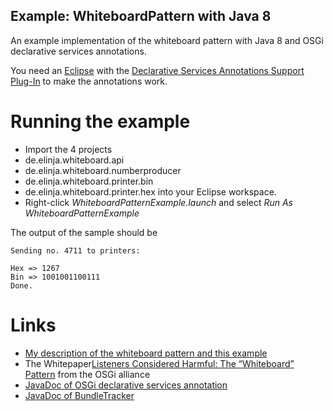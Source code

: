 Example: WhiteboardPattern with Java 8
-------------------------------------------------------------------------------

An example implementation of the whiteboard pattern with Java 8 and OSGi declarative services annotations.

You need an [Eclipse](http://www.eclipse.org) with the [Declarative Services Annotations Support Plug-In](http://marketplace.eclipse.org/content/declarative-services-annotations-support) to make the annotations work.

# Running the example

* Import the 4 projects 
 * de.elinja.whiteboard.api
 * de.elinja.whiteboard.numberproducer
 * de.elinja.whiteboard.printer.bin
 * de.elinja.whiteboard.printer.hex
 into your Eclipse workspace.
* Right-click *WhiteboardPatternExample.launch* and select *Run As WhiteboardPatternExample*

The output of the sample should be

    Sending no. 4711 to printers:
    
    Hex => 1267
    Bin => 1001001100111
    Done.

# Links

* [My description of the whiteboard pattern and this example](
http://joemat.blogspot.com/2015/04/the-whiteboard-pattern-in-java-8-world.html)
* The Whitepaper[Listeners Considered Harmful: The “Whiteboard” Pattern](http://www.osgi.org/wiki/uploads/Links/whiteboard.pdf) from the OSGi alliance
* [JavaDoc of OSGi declarative services annotation](https://osgi.org/javadoc/r5/cmpn/org/osgi/service/component/annotations/package-summary.html)
* [JavaDoc of BundleTracker](https://osgi.org/javadoc/r5/core/org/osgi/util/tracker/BundleTracker.html)
